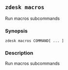 ## `zdesk macros`

Run macros subcommands

### Synopsis

    zdesk macros COMMAND[ ... ]

### Description

Run macros subcommands

